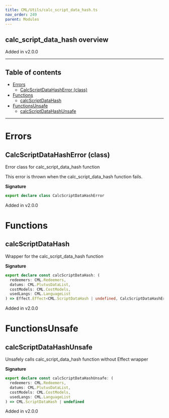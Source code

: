 ```yaml
---
title: CML/Utils/calc_script_data_hash.ts
nav_order: 249
parent: Modules
---
```


## calc_script_data_hash overview

Added in v2.0.0

---

<h2 class="text-delta">Table of contents</h2>

- [Errors](#errors)
  - [CalcScriptDataHashError (class)](#calcscriptdatahasherror-class)
- [Functions](#functions)
  - [calcScriptDataHash](#calcscriptdatahash)
- [FunctionsUnsafe](#functionsunsafe)
  - [calcScriptDataHashUnsafe](#calcscriptdatahashunsafe)

---

# Errors

## CalcScriptDataHashError (class)

Error class for calc_script_data_hash function

This error is thrown when the calc_script_data_hash function fails.

**Signature**

```ts
export declare class CalcScriptDataHashError
```

Added in v2.0.0

# Functions

## calcScriptDataHash

Wrapper for the calc_script_data_hash function

**Signature**

```ts
export declare const calcScriptDataHash: (
  redeemers: CML.Redeemers,
  datums: CML.PlutusDataList,
  costModels: CML.CostModels,
  usedLangs: CML.LanguageList
) => Effect.Effect<CML.ScriptDataHash | undefined, CalcScriptDataHashError>
```

Added in v2.0.0

# FunctionsUnsafe

## calcScriptDataHashUnsafe

Unsafely calls calc_script_data_hash function without Effect wrapper

**Signature**

```ts
export declare const calcScriptDataHashUnsafe: (
  redeemers: CML.Redeemers,
  datums: CML.PlutusDataList,
  costModels: CML.CostModels,
  usedLangs: CML.LanguageList
) => CML.ScriptDataHash | undefined
```

Added in v2.0.0
